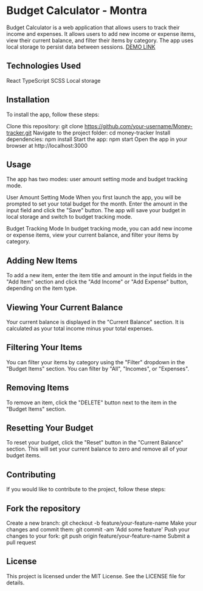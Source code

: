 # Budget Calculator - Montra
Budget Calculator is a web application that allows users to track their income and expenses. It allows users to add new income or expense items, view their current balance, and filter their items by category. The app uses local storage to persist data between sessions.
[DEMO LINK](https://ivxvi.github.io/Money-tracker/)

## Technologies Used
React
TypeScript
SCSS
Local storage

## Installation
To install the app, follow these steps:

Clone this repository: git clone https://github.com/your-username/Money-tracker.git
Navigate to the project folder: cd money-tracker
Install dependencies: npm install
Start the app: npm start
Open the app in your browser at http://localhost:3000

## Usage
The app has two modes: user amount setting mode and budget tracking mode.

User Amount Setting Mode
When you first launch the app, you will be prompted to set your total budget for the month. Enter the amount in the input field and click the "Save" button. The app will save your budget in local storage and switch to budget tracking mode.

Budget Tracking Mode
In budget tracking mode, you can add new income or expense items, view your current balance, and filter your items by category.

## Adding New Items
To add a new item, enter the item title and amount in the input fields in the "Add Item" section and click the "Add Income" or "Add Expense" button, depending on the item type.

## Viewing Your Current Balance
Your current balance is displayed in the "Current Balance" section. It is calculated as your total income minus your total expenses.

## Filtering Your Items
You can filter your items by category using the "Filter" dropdown in the "Budget Items" section. You can filter by "All", "Incomes", or "Expenses".

## Removing Items
To remove an item, click the "DELETE" button next to the item in the "Budget Items" section.

## Resetting Your Budget
To reset your budget, click the "Reset" button in the "Current Balance" section. This will set your current balance to zero and remove all of your budget items.

## Contributing
If you would like to contribute to the project, follow these steps:

## Fork the repository
Create a new branch: git checkout -b feature/your-feature-name
Make your changes and commit them: git commit -am 'Add some feature'
Push your changes to your fork: git push origin feature/your-feature-name
Submit a pull request
## License
This project is licensed under the MIT License. See the LICENSE file for details.